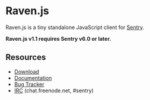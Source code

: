 # Raven.js

Raven.js is a tiny standalone JavaScript client for [Sentry](http://www.getsentry.com/).

**Raven.js v1.1 requires Sentry v6.0 or later.**

## Resources

 * [Download](http://ravenjs.com)
 * [Documentation](http://raven-js.readthedocs.org)
 * [Bug Tracker](https://github.com/getsentry/raven-js/issues)
 * [IRC](irc://chat.freenode.net/sentry) (chat.freenode.net, #sentry)
